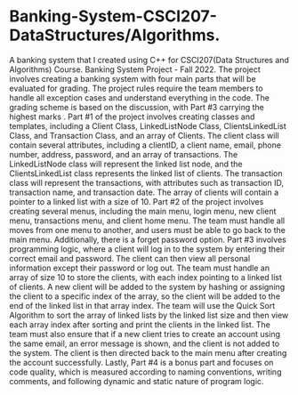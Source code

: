 # Banking-System-CSCI207-DataStructures/Algorithms.
A banking system that I created using C++ for CSCI207(Data Structures and Algorithms) Course.
Banking System Project - Fall 2022.
The project involves creating a banking system with four main parts that will be evaluated for grading. The project rules require the team members to handle all exception cases and understand everything in the code. The grading scheme is based on the discussion, with Part #3 carrying the highest marks .
Part #1 of the project involves creating classes and templates, including a Client Class, LinkedListNode Class, ClientsLinkedList Class, and Transaction Class, and an array of Clients. The client class will contain several attributes, including a clientID, a client name, email, phone number, address, password, and an array of transactions. The LinkedListNode class will represent the linked list node, and the ClientsLinkedList class represents the linked list of clients. The transaction class will represent the transactions, with attributes such as transaction ID, transaction name, and transaction date. The array of clients will contain a pointer to a linked list with a size of 10.
Part #2 of the project involves creating several menus, including the main menu, login menu, new client menu, transactions menu, and client home menu. The team must handle all moves from one menu to another, and users must be able to go back to the main menu. Additionally, there is a forget password option.
Part #3 involves programming logic, where a client will log in to the system by entering their correct email and password. The client can then view all personal information except their password or log out. The team must handle an array of size 10 to store the clients, with each index pointing to a linked list of clients. A new client will be added to the system by hashing or assigning the client to a specific index of the array, so the client will be added to the end of the linked list in that array index. The team will use the Quick Sort Algorithm to sort the array of linked lists by the linked list size and then view each array index after sorting and print the clients in the linked list. The team must also ensure that if a new client tries to create an account using the same email, an error message is shown, and the client is not added to the system. The client is then directed back to the main menu after creating the account successfully.
Lastly, Part #4 is a bonus part and focuses on code quality, which is measured according to naming conventions, writing comments, and following dynamic and static nature of program logic.
